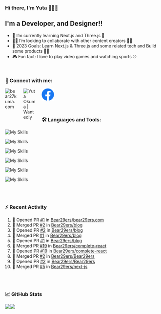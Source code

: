 ### Hi there, I'm Yuta 🤟🏻🐻

## I'm a Developer, and Designer!!

- 🌱 I’m currently learning Next.js and Three.js 🤣
- 👬🏻 I’m looking to collaborate with other content creators 👋🏻
- 🥅 2023 Goals: Learn Next.js & Three.js and some related tech and Build some products 💪🏻
- 🎮 Fun fact: I love to play video games and watching sports ⚾️

<br />

### :wave: Connect with me:

[<img align="left" alt="bear27kuma.com" width="40px" src="https://user-images.githubusercontent.com/39920490/156489586-f125813b-e344-46d6-9306-f5786684b976.jpg" style="margin-right: 20px;" />](https://bear29ers.github.io/)
[<img align="left" alt="Yuta Okuma | Wantedly" width="40px" src="https://user-images.githubusercontent.com/39920490/156489528-fdc520d6-10f1-43b6-8bf8-fadf8dcf1a90.jpg" style="margin-right: 20px;" />](https://www.wantedly.com/id/yuta_okuma_b)
[<img align="left" alt="Yuta Okuma | Facebook" width="40px" src="https://github.com/github/explore/blob/main/topics/facebook/facebook.png?raw=true" style="margin-right: 20px;" />](https://www.facebook.com/kumakuma1129/)

[//]: # '[<img align="left" alt="Yuta Okuma | Instagram" width="40px" src="https://github.com/github/explore/blob/main/topics/instagram/instagram.png?raw=true" />](https://www.instagram.com/bear_27earl/)'

<br />
<br />
<br />
<br />

### :hammer_and_wrench: Languages and Tools:

![My Skills](https://skillicons.dev/icons?i=html,css,sass,tailwind,bootstrap,js)

![My Skills](https://skillicons.dev/icons?i=ts,jquery,react,nextjs,vercel,vue)

![My Skills](https://skillicons.dev/icons?i=nodejs,express,jest,php,laravel,mysql)

![My Skills](https://skillicons.dev/icons?i=docker,git,github,githubactions,aws,linux)

![My Skills](https://skillicons.dev/icons?i=vim,neovim,lua,md,idea,vscode)

![My Skills](https://skillicons.dev/icons?i=atom,webpack,xd,ps,ai,ae)

<br />
<br />

### :zap: Recent Activity

<!--START_SECTION:activity-->

1. 💪 Opened PR [#1](https://github.com/Bear29ers/bear29ers.com/pull/1) in [Bear29ers/bear29ers.com](https://github.com/Bear29ers/bear29ers.com)
2. 🎉 Merged PR [#2](https://github.com/Bear29ers/blog/pull/2) in [Bear29ers/blog](https://github.com/Bear29ers/blog)
3. 💪 Opened PR [#2](https://github.com/Bear29ers/blog/pull/2) in [Bear29ers/blog](https://github.com/Bear29ers/blog)
4. 🎉 Merged PR [#1](https://github.com/Bear29ers/blog/pull/1) in [Bear29ers/blog](https://github.com/Bear29ers/blog)
5. 💪 Opened PR [#1](https://github.com/Bear29ers/blog/pull/1) in [Bear29ers/blog](https://github.com/Bear29ers/blog)
6. 🎉 Merged PR [#19](https://github.com/Bear29ers/complete-react/pull/19) in [Bear29ers/complete-react](https://github.com/Bear29ers/complete-react)
7. 💪 Opened PR [#19](https://github.com/Bear29ers/complete-react/pull/19) in [Bear29ers/complete-react](https://github.com/Bear29ers/complete-react)
8. 🎉 Merged PR [#2](https://github.com/Bear29ers/Bear29ers/pull/2) in [Bear29ers/Bear29ers](https://github.com/Bear29ers/Bear29ers)
9. 💪 Opened PR [#2](https://github.com/Bear29ers/Bear29ers/pull/2) in [Bear29ers/Bear29ers](https://github.com/Bear29ers/Bear29ers)
10. 🎉 Merged PR [#5](https://github.com/Bear29ers/next-js/pull/5) in [Bear29ers/next-js](https://github.com/Bear29ers/next-js)

<!--END_SECTION:activity-->

<br />
<br />

### :chart_with_upwards_trend: GitHub Stats

<div style="display: flex;">
    <a href="https://github.com/Bear29ers">
        <img height="200px;" src="https://github-readme-stats.vercel.app/api?username=Bear29ers&show_icons=true&theme=bear">
    </a>
    <a href="https://github.com/Bear29ers">
        <img height="200px" src="https://github-readme-stats.vercel.app/api/top-langs/?username=Bear29ers&langs_count=6&layout=compact&theme=bear">
    </a>
</div>
